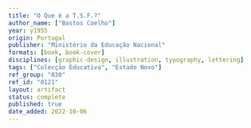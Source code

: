 ```yaml
---
title: "O Que é a T.S.F.?"
author_name: ["Bastos Coelho"]
year: y1955
origin: Portugal
publisher: "Ministério da Educação Nacional"
formats: [book, book-cover]
disciplines: [graphic-design, illustration, typography, lettering]
tags: ["Colecção Educativa", "Estado Novo"]
ref_group: "030"
ref_id: "0121"
layout: artifact
status: complete
published: true
date_added: 2022-10-06
---
```

